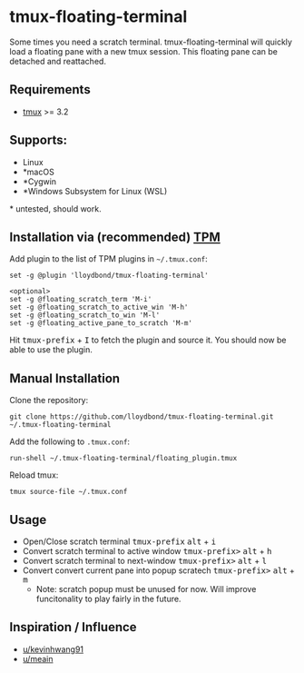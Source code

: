 # tmux-floating-terminal

Some times you need a scratch terminal. tmux-floating-terminal will quickly load a floating pane with a new tmux session. This floating pane can be detached and reattached.

## Requirements

* [tmux](https://github.com/tmux/tmux) >= 3.2

## Supports:

-   Linux
-  *macOS
-  *Cygwin
-  *Windows Subsystem for Linux (WSL)

\* untested, should work.

## Installation via (recommended) [TPM](https://github.com/tmux-plugins/tpm)

Add plugin to the list of TPM plugins in `~/.tmux.conf`:

```
set -g @plugin 'lloydbond/tmux-floating-terminal'

<optional>
set -g @floating_scratch_term 'M-i'
set -g @floating_scratch_to_active_win 'M-h'
set -g @floating_scratch_to_win 'M-l'
set -g @floating_active_pane_to_scratch 'M-m'

```
Hit <kbd>tmux-prefix</kbd> + <kbd>I</kbd> to fetch the plugin and source it. You should now be able to use the plugin.

## Manual Installation

Clone the repository:

```
git clone https://github.com/lloydbond/tmux-floating-terminal.git ~/.tmux-floating-terminal
```
Add the following to `.tmux.conf`:

```
run-shell ~/.tmux-floating-terminal/floating_plugin.tmux
```

Reload tmux:

```
tmux source-file ~/.tmux.conf
```

## Usage

* Open/Close scratch terminal <kbd>tmux-prefix</kbd> <kbd>alt</kbd> + <kbd>i</kbd>
* Convert scratch terminal to active window <kbd>tmux-prefix></kbd> <kbd>alt</kbd> + <kbd>h</kbd>
* Convert scratch terminal to next-window <kbd>tmux-prefix></kbd> <kbd>alt</kbd> + <kbd>l</kbd>
* Convert convert current pane into popup scratech <kbd>tmux-prefix></kbd> <kbd>alt</kbd> + <kbd>m</kbd>
  - Note: scratch popup must be unused for now. Will improve funcitonality to play fairly in the future.

## Inspiration / Influence

* [u/kevinhwang91](https://www.reddit.com/r/tmux/comments/itonec/comment/g5jxke4/?utm_source=share&utm_medium=web3x&utm_name=web3xcss&utm_term=1&utm_content=share_button)
* [u/meain](https://blog.meain.io/2020/tmux-flating-scratch-terminal/)
